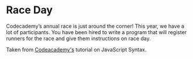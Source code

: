 <h1>Race Day</h1>

<p>Codecademy’s annual race is just around the corner! This year, we have a lot of participants. You have been hired to write a program that will register runners for the race and give them instructions on race day.</p>

Taken from [Codeacademy's](https://www.codecademy.com/paths/full-stack-engineer-career-path/tracks/fscp-javascript-syntax-part-i/modules/fecp-learn-javascript-syntax-conditionals/projects/race-day) tutorial on JavaScript Syntax.
